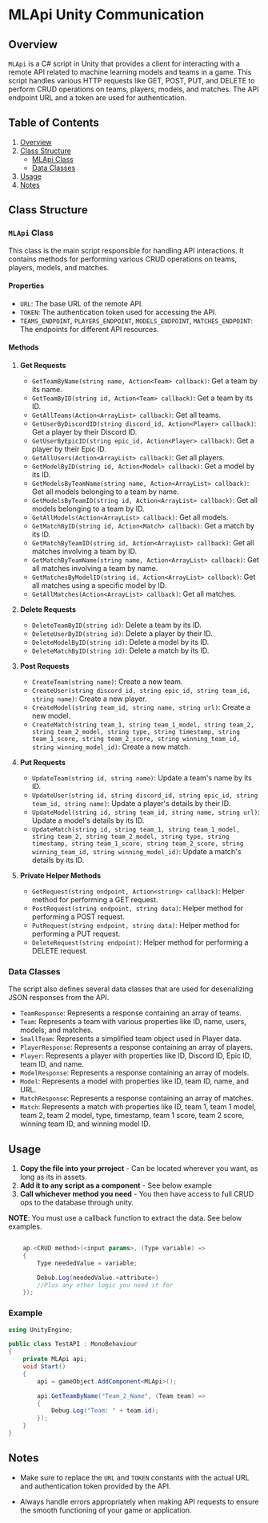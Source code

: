 # MLApi Unity Communication

## Overview

`MLApi` is a C# script in Unity that provides a client for interacting with a remote API related to machine learning models and teams in a game. This script handles various HTTP requests like GET, POST, PUT, and DELETE to perform CRUD operations on teams, players, models, and matches. The API endpoint URL and a token are used for authentication.

## Table of Contents

1. [Overview](#overview)
2. [Class Structure](#class-structure)
   - [MLApi Class](#mlapi-class)
   - [Data Classes](#data-classes)
3. [Usage](#usage)
4. [Notes](#notes)

## Class Structure

### `MLApi` Class

This class is the main script responsible for handling API interactions. It contains methods for performing various CRUD operations on teams, players, models, and matches.

#### Properties

- `URL`: The base URL of the remote API.
- `TOKEN`: The authentication token used for accessing the API.
- `TEAMS_ENDPOINT`, `PLAYERS_ENDPOINT`, `MODELS_ENDPOINT`, `MATCHES_ENDPOINT`: The endpoints for different API resources.

#### Methods

1. **Get Requests**

   - `GetTeamByName(string name, Action<Team> callback)`: Get a team by its name.
   - `GetTeamByID(string id, Action<Team> callback)`: Get a team by its ID.
   - `GetAllTeams(Action<ArrayList> callback)`: Get all teams.
   - `GetUserByDiscordID(string discord_id, Action<Player> callback)`: Get a player by their Discord ID.
   - `GetUserByEpicID(string epic_id, Action<Player> callback)`: Get a player by their Epic ID.
   - `GetAllUsers(Action<ArrayList> callback)`: Get all players.
   - `GetModelByID(string id, Action<Model> callback)`: Get a model by its ID.
   - `GetModelsByTeamName(string name, Action<ArrayList> callback)`: Get all models belonging to a team by name.
   - `GetModelsByTeamID(string id, Action<ArrayList> callback)`: Get all models belonging to a team by ID.
   - `GetAllModels(Action<ArrayList> callback)`: Get all models.
   - `GetMatchByID(string id, Action<Match> callback)`: Get a match by its ID.
   - `GetMatchByTeamID(string id, Action<ArrayList> callback)`: Get all matches involving a team by ID.
   - `GetMatchByTeamName(string name, Action<ArrayList> callback)`: Get all matches involving a team by name.
   - `GetMatchesByModelID(string id, Action<ArrayList> callback)`: Get all matches using a specific model by ID.
   - `GetAllMatches(Action<ArrayList> callback)`: Get all matches.

2. **Delete Requests**

   - `DeleteTeamByID(string id)`: Delete a team by its ID.
   - `DeleteUserByID(string id)`: Delete a player by their ID.
   - `DeleteModelByID(string id)`: Delete a model by its ID.
   - `DeleteMatchByID(string id)`: Delete a match by its ID.

3. **Post Requests**

   - `CreateTeam(string name)`: Create a new team.
   - `CreateUser(string discord_id, string epic_id, string team_id, string name)`: Create a new player.
   - `CreateModel(string team_id, string name, string url)`: Create a new model.
   - `CreateMatch(string team_1, string team_1_model, string team_2, string team_2_model, string type, string timestamp, string team_1_score, string team_2_score, string winning_team_id, string winning_model_id)`: Create a new match.

4. **Put Requests**

   - `UpdateTeam(string id, string name)`: Update a team's name by its ID.
   - `UpdateUser(string id, string discord_id, string epic_id, string team_id, string name)`: Update a player's details by their ID.
   - `UpdateModel(string id, string team_id, string name, string url)`: Update a model's details by its ID.
   - `UpdateMatch(string id, string team_1, string team_1_model, string team_2, string team_2_model, string type, string timestamp, string team_1_score, string team_2_score, string winning_team_id, string winning_model_id)`: Update a match's details by its ID.

5. **Private Helper Methods**

   - `GetRequest(string endpoint, Action<string> callback)`: Helper method for performing a GET request.
   - `PostRequest(string endpoint, string data)`: Helper method for performing a POST request.
   - `PutRequest(string endpoint, string data)`: Helper method for performing a PUT request.
   - `DeleteRequest(string endpoint)`: Helper method for performing a DELETE request.

### Data Classes

The script also defines several data classes that are used for deserializing JSON responses from the API.

- `TeamResponse`: Represents a response containing an array of teams.
- `Team`: Represents a team with various properties like ID, name, users, models, and matches.
- `SmallTeam`: Represents a simplified team object used in Player data.
- `PlayerResponse`: Represents a response containing an array of players.
- `Player`: Represents a player with properties like ID, Discord ID, Epic ID, team ID, and name.
- `ModelResponse`: Represents a response containing an array of models.
- `Model`: Represents a model with properties like ID, team ID, name, and URL.
- `MatchResponse`: Represents a response containing an array of matches.
- `Match`: Represents a match with properties like ID, team 1, team 1 model, team 2, team 2 model, type, timestamp, team 1 score, team 2 score, winning team ID, and winning model ID.

## Usage

1. **Copy the file into your prroject** - Can be located wherever you want, as long as its in assets.
2. **Add it to any script as a component** - See below example
3. **Call whichever method you need** - You then have access to full CRUD ops to the database through unity.

**NOTE**: You must use a callback function to extract the data. See below examples.

```C#

    ap.<CRUD method>(<input params>, (Type variable) =>
    {
        Type neededValue = variable;

        Debub.Log(neededValue.<attribute>)
        //Plus any other logic you need it for
    });
```

### Example

```C#
using UnityEngine;

public class TestAPI : MonoBehaviour
{
    private MLApi api;
    void Start()
    {
        api = gameObject.AddComponent<MLApi>();

        api.GetTeamByName("Team_2_Name", (Team team) =>
        {
            Debug.Log("Team: " + team.id);
        });
    }
}
```

## Notes

- Make sure to replace the `URL` and `TOKEN` constants with the actual URL and authentication token provided by the API.

- Always handle errors appropriately when making API requests to ensure the smooth functioning of your game or application.
